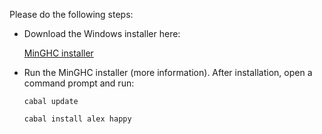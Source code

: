 Please do the following steps:

* Download the Windows installer here:

  [MinGHC installer](https://s3.amazonaws.com/download.fpcomplete.com/minghc/minghc-7.8.3.exe)

* Run the MinGHC installer (more information). After installation, open
  a command prompt and run:

  `cabal update`

  `cabal install alex happy`
